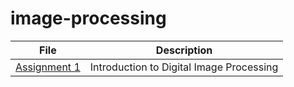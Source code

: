 # image-processing

| File | Description | 
| ------ | ------ | 
| [Assignment 1]([file/path/1](https://github.com/alirezaghd/image-processing/tree/main/Assignment%201)) | Introduction to Digital Image Processing |
